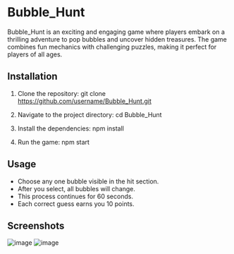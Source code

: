 # Bubble_Hunt

Bubble_Hunt is an exciting and engaging game where players embark on a thrilling adventure to pop bubbles and uncover hidden treasures. The game combines fun mechanics with challenging puzzles, making it perfect for players of all ages.

## Installation
1. Clone the repository:
git clone https://github.com/username/Bubble_Hunt.git

2. Navigate to the project directory:
cd Bubble_Hunt

3. Install the dependencies:
npm install

4. Run the game:
npm start


## Usage
- Choose any one bubble visible in the hit section.
- After you select, all bubbles will change.
- This process continues for 60 seconds.
- Each correct guess earns you 10 points.

## Screenshots
![image](https://github.com/user-attachments/assets/49e06a8e-9363-4a5d-bd8f-6eeb1f2b549f)
![image](https://github.com/user-attachments/assets/6f347532-a629-40fd-8b42-4c43634e9c04)





